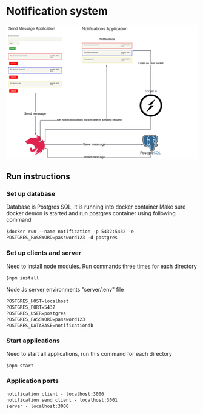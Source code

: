 # Notification system
![Diagram.svg](Diagram.svg)


## Run instructions
### Set up database
Database is Postgres SQL, it is running into docker container
Make sure docker demon is started and run postgres container using following command
```
$docker run --name notification -p 5432:5432 -e POSTGRES_PASSWORD=password123 -d postgres
```

### Set up clients and server
Need to install node modules. Run commands three times for each directory
```
$npm install
```

Node Js server environments "server/.env" file
```
POSTGRES_HOST=localhost
POSTGRES_PORT=5432
POSTGRES_USER=postgres
POSTGRES_PASSWORD=password123
POSTGRES_DATABASE=notificationdb
```

### Start applications
Need to start all applications, run this command for each directory
```
$npm start
```

### Application ports
```
notification client - localhost:3006
notification send client - localhost:3001
server - localhost:3000
```
